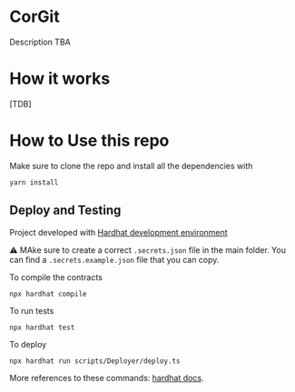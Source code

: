 # CorGit


Description TBA

# How it works

[TDB]


# How to Use this repo

Make sure to clone the repo and install all the dependencies with

```shell
yarn install
```

## Deploy and Testing

Project developed with [Hardhat development environment](https://hardhat.org/)

⚠️ MAke sure to create a correct `.secrets.json` file in the main folder.  You can find a `.secrets.example.json` file that you can copy.

To compile the contracts

```shell
npx hardhat compile
```

To run tests
```shell
npx hardhat test
```

To deploy
```shell
npx hardhat run scripts/Deployer/deploy.ts
```

More references to these commands: [hardhat docs](https://hardhat.org/docs).
